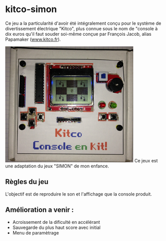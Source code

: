 # kitco-simon

Ce jeu a la particularité d'avoir été intégralement conçu pour le système de divertissement électrique "Kitco", plus connue sous le nom de "console à dix euros qu'il faut souder soi-même conçue par François Jacob, alias Papamaker (www.kitco.fr). 

<img src="kitco-simon.png" />
Ce jeux est une adaptation du jeux "SIMON" de mon enfance.

## Règles du jeu
L'objectif est de reproduire le son et l'affichage que la console produit.

## Amélioration a venir :
- Acroissement de la dificulté en accélérant
- Sauvegarde du plus haut score avec initial
- Menu de paramètrage